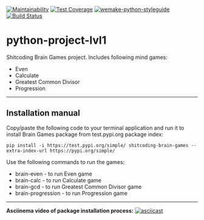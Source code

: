 [![Maintainability](https://api.codeclimate.com/v1/badges/6f06129c524c901a745f/maintainability)](https://codeclimate.com/github/shitcoding/python-project-lvl1/maintainability) [![Test Coverage](https://api.codeclimate.com/v1/badges/6f06129c524c901a745f/test_coverage)](https://codeclimate.com/github/shitcoding/python-project-lvl1/test_coverage) [![wemake-python-styleguide](https://img.shields.io/badge/style-wemake-000000.svg)](https://github.com/wemake-services/wemake-python-styleguide) [![Build Status](https://travis-ci.org/shitcoding/python-project-lvl1.svg?branch=master)](https://travis-ci.org/shitcoding/python-project-lvl1)

# python-project-lvl1
Shitcoding Brain Games project.
Includes following mind games:
* Even
* Calculate
* Greatest Common Divisor
* Progression

---
## Installation manual
Copy/paste the following code to your terminal application and run it to install Brain Games package from test.pypi.org package index:

`pip install -i https://test.pypi.org/simple/ shitcoding-brain-games --extra-index-url https://pypi.org/simple/`

Use the following commands to run the games:
* brain-even - to run Even game
* brain-calc - to run Calculate game
* brain-gcd - to run Greatest Common Divisor game
* brain-progression - to run Progression game

---
**Asciinema video of package installation process:**
[![asciicast](https://asciinema.org/a/PIV7CEuDkCBcv1GniQK2j5nnQ.svg)](https://asciinema.org/a/PIV7CEuDkCBcv1GniQK2j5nnQ)
